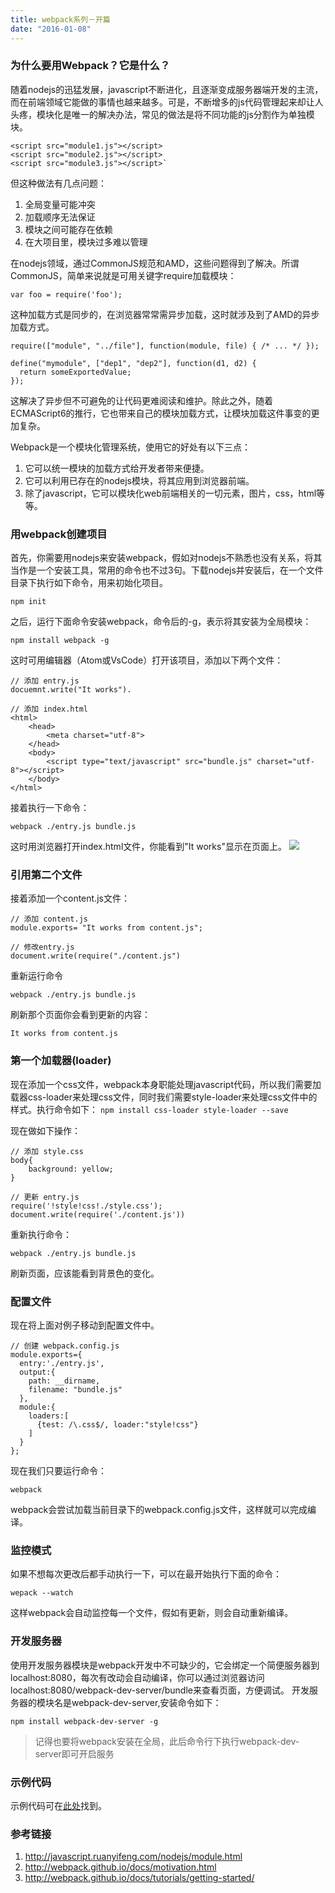```yaml
---
title: webpack系列－开篇
date: "2016-01-08"
---
```

### 为什么要用Webpack？它是什么？
随着nodejs的迅猛发展，javascript不断进化，且逐渐变成服务器端开发的主流，而在前端领域它能做的事情也越来越多。可是，不断增多的js代码管理起来却让人头疼，模块化是唯一的解决办法，常见的做法是将不同功能的js分割作为单独模块。
```
<script src="module1.js"></script>
<script src="module2.js"></script>
<script src="module3.js"></script>`
```
但这种做法有几点问题：
1. 全局变量可能冲突
2. 加载顺序无法保证
3. 模块之间可能存在依赖
4. 在大项目里，模块过多难以管理

在nodejs领域，通过CommonJS规范和AMD，这些问题得到了解决。所谓CommonJS，简单来说就是可用关键字require加载模块：

```
var foo = require('foo');
```
这种加载方式是同步的，在浏览器常常需异步加载，这时就涉及到了AMD的异步加载方式。
```
require(["module", "../file"], function(module, file) { /* ... */ });

define("mymodule", ["dep1", "dep2"], function(d1, d2) {
  return someExportedValue;
});
```

这解决了异步但不可避免的让代码更难阅读和维护。除此之外，随着ECMAScript6的推行，它也带来自己的模块加载方式，让模块加载这件事变的更加复杂。

Webpack是一个模块化管理系统，使用它的好处有以下三点：
1. 它可以统一模块的加载方式给开发者带来便捷。
2. 它可以利用已存在的nodejs模块，将其应用到浏览器前端。
3. 除了javascript，它可以模块化web前端相关的一切元素，图片，css，html等等。

### 用webpack创建项目
首先，你需要用nodejs来安装webpack，假如对nodejs不熟悉也没有关系，将其当作是一个安装工具，常用的命令也不过3句。下载nodejs并安装后，在一个文件目录下执行如下命令，用来初始化项目。
```
npm init
```

之后，运行下面命令安装webpack，命令后的-g，表示将其安装为全局模块：
```
npm install webpack -g
```

这时可用编辑器（Atom或VsCode）打开该项目，添加以下两个文件：
```
// 添加 entry.js
docuemnt.write("It works").
```

```
// 添加 index.html
<html>
    <head>
        <meta charset="utf-8">
    </head>
    <body>
        <script type="text/javascript" src="bundle.js" charset="utf-8"></script>
    </body>
</html>
```

接着执行一下命令：
```
webpack ./entry.js bundle.js
```

这时用浏览器打开index.html文件，你能看到"It works"显示在页面上。
![](http://7xtbg7.com2.z0.glb.clouddn.com/webpack1-1)

### 引用第二个文件
接着添加一个content.js文件：

```
// 添加 content.js
module.exports= "It works from content.js";
```

```
// 修改entry.js
document.write(require("./content.js")
```

重新运行命令
```
webpack ./entry.js bundle.js
```

刷新那个页面你会看到更新的内容：
```
It works from content.js
```

### 第一个加载器(loader)
现在添加一个css文件，webpack本身职能处理javascript代码，所以我们需要加载器css-loader来处理css文件，同时我们需要style-loader来处理css文件中的样式。执行命令如下：
`npm install css-loader style-loader --save`

现在做如下操作：
```
// 添加 style.css
body{
	background: yellow;
}
```

```
// 更新 entry.js
require('!style!css!./style.css');
document.write(require('./content.js'))
```

重新执行命令：
```
webpack ./entry.js bundle.js
```

刷新页面，应该能看到背景色的变化。

### 配置文件
现在将上面对例子移动到配置文件中。

```
// 创建 webpack.config.js
module.exports={
  entry:'./entry.js',
  output:{
    path: __dirname,
    filename: "bundle.js"
  },
  module:{
    loaders:[
      {test: /\.css$/, loader:"style!css"}
    ]
  }
};
```

现在我们只要运行命令：
```
webpack
```

webpack会尝试加载当前目录下的webpack.config.js文件，这样就可以完成编译。

### 监控模式
如果不想每次更改后都手动执行一下，可以在最开始执行下面的命令：
```
wepack --watch
```

这样webpack会自动监控每一个文件，假如有更新，则会自动重新编译。

### 开发服务器
使用开发服务器模块是webpack开发中不可缺少的，它会绑定一个简便服务器到localhost:8080，每次有改动会自动编译，你可以通过浏览器访问localhost:8080/webpack-dev-server/bundle来查看页面，方便调试。
开发服务器的模块名是webpack-dev-server,安装命令如下：
```
npm install webpack-dev-server -g
```

> 记得也要将webpack安装在全局，此后命令行下执行webpack-dev-server即可开启服务

### 示例代码
示例代码可在[此处](https://github.com/twomeetings/webpackExample)找到。

### 参考链接
1. http://javascript.ruanyifeng.com/nodejs/module.html
2. http://webpack.github.io/docs/motivation.html
3. http://webpack.github.io/docs/tutorials/getting-started/
